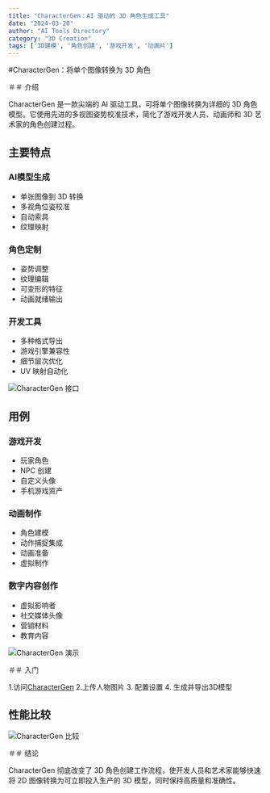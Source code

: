 ```yaml
---
title: "CharacterGen：AI 驱动的 3D 角色生成工具"
date: "2024-03-20"
author: "AI Tools Directory"
category: "3D Creation"
tags: ['3D建模', '角色创建', '游戏开发', '动画片']
---
```

#CharacterGen：将单个图像转换为 3D 角色

＃＃ 介绍

CharacterGen 是一款尖端的 AI 驱动工具，可将单个图像转换为详细的 3D 角色模型。它使用先进的多视图姿势校准技术，简化了游戏开发人员、动画师和 3D 艺术家的角色创建过程。

## 主要特点

### AI模型生成
- 单张图像到 3D 转换
- 多视角位姿校准
- 自动索具
- 纹理映射

### 角色定制
- 姿势调整
- 纹理编辑
- 可变形的特征
- 动画就绪输出

### 开发工具
- 多种格式导出
- 游戏引擎兼容性
- 细节层次优化
- UV 映射自动化

![CharacterGen 接口](/imgs/charactergen/interface.jpg)

## 用例

### 游戏开发
- 玩家角色
- NPC 创建
- 自定义头像
- 手机游戏资产

### 动画制作
- 角色建模
- 动作捕捉集成
- 动画准备
- 虚拟制作

### 数字内容创作
- 虚拟影响者
- 社交媒体头像
- 营销材料
- 教育内容

![CharacterGen 演示](/imgs/charactergen/demo.jpg)

＃＃ 入门

1.访问[CharacterGen](https://charactergen.ai)
2.上传人物图片
3. 配置设置
4. 生成并导出3D模型

## 性能比较

![CharacterGen 比较](/imgs/charactergen/comparison.jpg)

＃＃ 结论

CharacterGen 彻底改变了 3D 角色创建工作流程，使开发人员和艺术家能够快速将 2D 图像转换为可立即投入生产的 3D 模型，同时保持高质量和准确性。